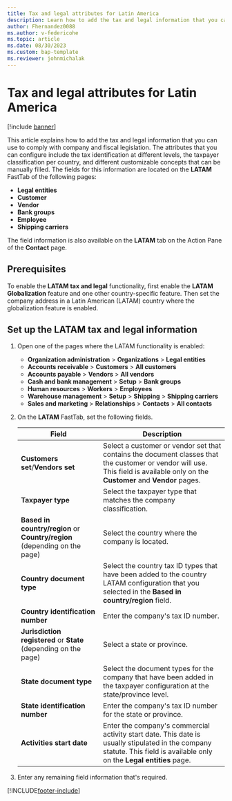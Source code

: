 ```yaml
---
title: Tax and legal attributes for Latin America
description: Learn how to add the tax and legal information that you can use to comply with company and fiscal legislation, with an outline on setting up LATAM tax information.
author: Fhernandez0088
ms.author: v-federicohe 
ms.topic: article
ms.date: 08/30/2023
ms.custom: bap-template
ms.reviewer: johnmichalak
---
```


# Tax and legal attributes for Latin America

[!include [banner](../../includes/banner.md)]

This article explains how to add the tax and legal information that you can use to comply with company and fiscal legislation. The attributes that you can configure include the tax identification at different levels, the taxpayer classification per country, and different customizable concepts that can be manually filled. The fields for this information are located on the **LATAM** FastTab of the following pages:

- **Legal entities**
- **Customer**
- **Vendor**
- **Bank groups**
- **Employee**
- **Shipping carriers**

The field information is also available on the **LATAM** tab on the Action Pane of the **Contact** page.

## Prerequisites

To enable the **LATAM tax and legal** functionality, first enable the **LATAM Globalization** feature and one other country-specific feature. Then set the company address in a Latin American (LATAM) country where the globalization feature is enabled.	

## Set up the LATAM tax and legal information

1. Open one of the pages where the LATAM functionality is enabled:

    - **Organization administration** \> **Organizations** \> **Legal entities**
    - **Accounts receivable** \> **Customers** \> **All customers**
    - **Accounts payable** \> **Vendors** \> **All vendors**
    - **Cash and bank management** \> **Setup** \> **Bank groups**
    - **Human resources** \> **Workers** \> **Employees**
    - **Warehouse management** \> **Setup** \> **Shipping** \> **Shipping carriers**
    - **Sales and marketing** \> **Relationships** \> **Contacts** \> **All contacts**

2. On the **LATAM** FastTab, set the following fields.

    | Field | Description |
    |-------|-------------|
    | **Customers set**/**Vendors set** | Select a customer or vendor set that contains the document classes that the customer or vendor will use. This field is available only on the **Customer** and **Vendor** pages. |
    | **Taxpayer type** | Select the taxpayer type that matches the company classification. |
    | **Based in country/region** or **Country/region** (depending on the page) | Select the country where the company is located. |
    | **Country document type** | Select the country tax ID types that have been added to the country LATAM configuration that you selected in the **Based in country/region** field. |
    | **Country identification number** | Enter the company's tax ID number. |
    | **Jurisdiction registered** or **State** (depending on the page) | Select a state or province. |
    | **State document type** | Select the document types for the company that have been added in the taxpayer configuration at the state/province level. |
    | **State identification number** | Enter the company's tax ID number for the state or province. |
    | **Activities start date** | Enter the company's commercial activity start date. This date is usually stipulated in the company statute. This field is available only on the **Legal entities** page. |

3. Enter any remaining field information that's required.

[!INCLUDE[footer-include](../../../includes/footer-banner.md)]
